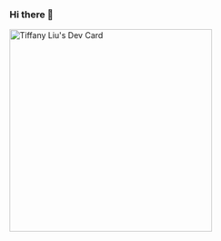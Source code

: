 ### Hi there 👋

<a href="https://app.daily.dev/tingyuliu"><img src="https://api.daily.dev/devcards/v2/Rk21Yubp3YQKqzj4naAA8.png?type=default&r=p2g" width="356" alt="Tiffany Liu's Dev Card"/></a> 

<!--
**tinyuliu/tinyuliu** is a ✨ _special_ ✨ repository because its `README.md` (this file) appears on your GitHub profile.

Here are some ideas to get you started:

- 🔭 I’m currently working on ...
- 🌱 I’m currently learning ...
- 👯 I’m looking to collaborate on ...
- 🤔 I’m looking for help with ...
- 💬 Ask me about ...
- 📫 How to reach me: ...
- 😄 Pronouns: ...
- ⚡ Fun fact: ...
-->
